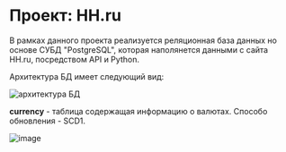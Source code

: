 # Проект: HH.ru

В рамках данного проекта реализуется реляционная база данных но основе СУБД "PostgreSQL", которая наполянется данными с сайта HH.ru, посредством API и Python.

Архитектура БД имеет следующий вид:

![архитектура БД](https://user-images.githubusercontent.com/123110865/233460105-7e5247c9-0077-422c-b0c3-7fddd16db7c6.png)

**currency** - таблица содержащая информацию о валютах. Способо обновления - SCD1.

![image](https://user-images.githubusercontent.com/123110865/233463032-b66efcda-989e-4a9b-9eb5-19063d595c60.png)
